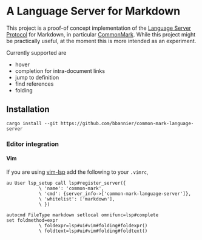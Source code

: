 # A Language Server for Markdown

This project is a proof-of concept implementation of the [Language Server
Protocol](https://microsoft.github.io/language-server-protocol/) for Markdown,
in particular [CommonMark](https://commonmark.org/). While this project might
be practically useful, at the moment this is more intended as an experiment.

Currently supported are

* hover
* completion for intra-document links
* jump to definition
* find references
* folding

## Installation

```{.sh}
cargo install --git https://github.com/bbannier/common-mark-language-server
```

### Editor integration

#### Vim

If you are using [vim-lsp](https://github.com/prabirshrestha/vim-lsp) add the
following to your `.vimrc`,

```{.vim}
au User lsp_setup call lsp#register_server({
            \ 'name': 'common-mark',
            \ 'cmd': {server_info->['common-mark-language-server']},
            \ 'whitelist': ['markdown'],
            \ })

autocmd FileType markdown setlocal omnifunc=lsp#complete
set foldmethod=expr
            \ foldexpr=lsp#ui#vim#folding#foldexpr()
            \ foldtext=lsp#ui#vim#folding#foldtext()
```
